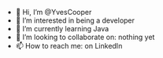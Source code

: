 - 👋 Hi, I’m @YvesCooper
- 👀 I’m interested in being a developer
- 🌱 I’m currently learning Java
- 💞️ I’m looking to collaborate on: nothing yet
- 📫 How to reach me: on LinkedIn

<!---
YvesCooper/YvesCooper is a ✨ special ✨ repository because its `README.md` (this file) appears on your GitHub profile.
You can click the Preview link to take a look at your changes.
--->
